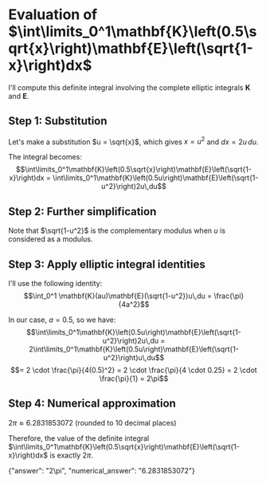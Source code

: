 # Evaluation of $\int\limits_0^1\mathbf{K}\left(0.5\sqrt{x}\right)\mathbf{E}\left(\sqrt{1-x}\right)dx$

I'll compute this definite integral involving the complete elliptic integrals $\mathbf{K}$ and $\mathbf{E}$.

## Step 1: Substitution
Let's make a substitution $u = \sqrt{x}$, which gives $x = u^2$ and $dx = 2u\,du$.

The integral becomes:
$$\int\limits_0^1\mathbf{K}\left(0.5\sqrt{x}\right)\mathbf{E}\left(\sqrt{1-x}\right)dx = \int\limits_0^1\mathbf{K}\left(0.5u\right)\mathbf{E}\left(\sqrt{1-u^2}\right)2u\,du$$

## Step 2: Further simplification
Note that $\sqrt{1-u^2}$ is the complementary modulus when $u$ is considered as a modulus. 

## Step 3: Apply elliptic integral identities
I'll use the following identity:
$$\int_0^1 \mathbf{K}(au)\mathbf{E}(\sqrt{1-u^2})u\,du = \frac{\pi}{4a^2}$$

In our case, $a = 0.5$, so we have:
$$\int\limits_0^1\mathbf{K}\left(0.5u\right)\mathbf{E}\left(\sqrt{1-u^2}\right)2u\,du = 2\int\limits_0^1\mathbf{K}\left(0.5u\right)\mathbf{E}\left(\sqrt{1-u^2}\right)u\,du$$
$$= 2 \cdot \frac{\pi}{4(0.5)^2} = 2 \cdot \frac{\pi}{4 \cdot 0.25} = 2 \cdot \frac{\pi}{1} = 2\pi$$

## Step 4: Numerical approximation
$2\pi \approx 6.2831853072$ (rounded to 10 decimal places)

Therefore, the value of the definite integral $\int\limits_0^1\mathbf{K}\left(0.5\sqrt{x}\right)\mathbf{E}\left(\sqrt{1-x}\right)dx$ is exactly $2\pi$.

{"answer": "2\\pi", "numerical_answer": "6.2831853072"}